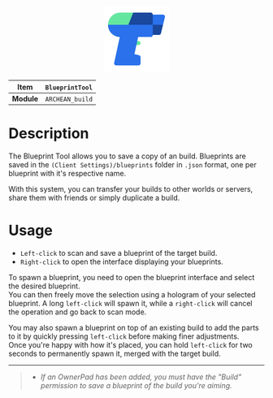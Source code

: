 <p align="center">
    <img src="BlueprintTool.png" />
</p>

|Item|`BlueprintTool`|
|---|---|
|**Module**|`ARCHEAN_build`|

# Description
The Blueprint Tool allows you to save a copy of an build. Blueprints are saved in the `(Client Settings)/blueprints` folder in `.json` format, one per blueprint with it's respective name.

With this system, you can transfer your builds to other worlds or servers, share them with friends or simply duplicate a build.

# Usage
- `Left-click` to scan and save a blueprint of the target build.
- `Right-click` to open the interface displaying your blueprints.

To spawn a blueprint, you need to open the blueprint interface and select the desired blueprint.  
You can then freely move the selection using a hologram of your selected blueprint. A long `left-click` will spawn it, while a `right-click` will cancel the operation and go back to scan mode.

You may also spawn a blueprint on top of an existing build to add the parts to it by quickly pressing `left-click` before making finer adjustments.  
Once you're happy with how it's placed, you can hold `left-click` for two seconds to permanently spawn it, merged with the target build. 

---
>- *If an OwnerPad has been added, you must have the "Build" permission to save a blueprint of the build you're aiming.*
